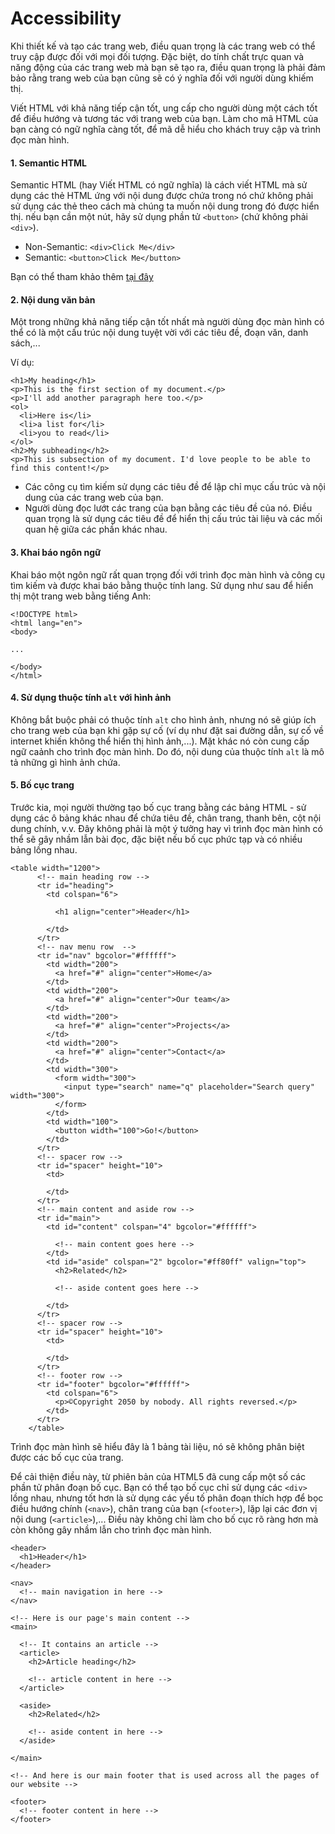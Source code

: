 # Accessibility

Khi thiết kế và tạo các trang web, điều quan trọng là các trang web có thể truy cập được đối với mọi đối tượng. Đặc biệt, do tính chất trực quan và năng động của các trang web mà bạn sẽ tạo ra, điều quan trọng là phải đảm bảo rằng trang web của bạn cũng sẽ có ý nghĩa đối với người dùng khiếm thị.

Viết HTML với khả năng tiếp cận tốt, ung cấp cho người dùng một cách tốt để điều hướng và tương tác với trang web của bạn. Làm cho mã HTML của bạn càng có ngữ nghĩa càng tốt, để mã dễ hiểu cho khách truy cập và trình đọc màn hình.

#### 1. Semantic HTML
Semantic HTML (hay Viết HTML có ngữ nghĩa) là cách viết HTML mà sử dụng các thẻ HTML ứng với nội dung được chứa trong nó chứ không phải sử dụng các thẻ theo cách mà chúng ta muốn nội dung trong đó được hiển thị. nếu bạn cần một nút, hãy sử dụng phần tử `<button>` (chứ không phải `<div>`).

- Non-Semantic: `<div>Click Me</div>`
- Semantic: `<button>Click Me</button>`

Bạn có thể tham khảo thêm [tại đây](./html_semantic.md)

#### 2. Nội dung văn bản
Một trong những khả năng tiếp cận tốt nhất mà người dùng đọc màn hình có thể có là một cấu trúc nội dung tuyệt vời với các tiêu đề, đoạn văn, danh sách,...

Ví dụ:
```
<h1>My heading</h1>
<p>This is the first section of my document.</p>
<p>I'll add another paragraph here too.</p>
<ol>
  <li>Here is</li>
  <li>a list for</li>
  <li>you to read</li>
</ol>
<h2>My subheading</h2>
<p>This is subsection of my document. I'd love people to be able to find this content!</p>
```

- Các công cụ tìm kiếm sử dụng các tiêu đề để lập chỉ mục cấu trúc và nội dung của các trang web của bạn.
- Người dùng đọc lướt các trang của bạn bằng các tiêu đề của nó. Điều quan trọng là sử dụng các tiêu đề để hiển thị cấu trúc tài liệu và các mối quan hệ giữa các phần khác nhau.

#### 3. Khai báo ngôn ngữ
Khai báo một ngôn ngữ rất quan trọng đối với trình đọc màn hình và công cụ tìm kiếm và được khai báo bằng thuộc tính lang. Sử dụng như sau để hiển thị một trang web bằng tiếng Anh:
```
<!DOCTYPE html>
<html lang="en">
<body>

...

</body>
</html>
```

#### 4. Sử dụng thuộc tính `alt` với hình ảnh
Không bắt buộc phải có thuộc tính `alt` cho hình ảnh, nhưng nó sẽ giúp ích cho trang web của bạn khi gặp sự cố (ví dụ như đặt sai đường dẫn, sự cố về internet khiến không thể hiển thị hình ảnh,...). Mặt khác nó còn cung cấp ngữ caảnh cho trình đọc màn hình. Do đó, nội dung của thuộc tính `alt` là mô tả những gì hình ảnh chứa.

#### 5. Bố cục trang
Trước kia, mọi người thường tạo bố cục trang bằng các bảng HTML - sử dụng các ô bảng khác nhau để chứa tiêu đề, chân trang, thanh bên, cột nội dung chính, v.v. Đây không phải là một ý tưởng hay vì trình đọc màn hình có thể sẽ gây nhầm lẫn bài đọc, đặc biệt nếu bố cục phức tạp và có nhiều bảng lồng nhau.
```
<table width="1200">
      <!-- main heading row -->
      <tr id="heading">
        <td colspan="6">

          <h1 align="center">Header</h1>

        </td>
      </tr>
      <!-- nav menu row  -->
      <tr id="nav" bgcolor="#ffffff">
        <td width="200">
          <a href="#" align="center">Home</a>
        </td>
        <td width="200">
          <a href="#" align="center">Our team</a>
        </td>
        <td width="200">
          <a href="#" align="center">Projects</a>
        </td>
        <td width="200">
          <a href="#" align="center">Contact</a>
        </td>
        <td width="300">
          <form width="300">
            <input type="search" name="q" placeholder="Search query" width="300">
          </form>
        </td>
        <td width="100">
          <button width="100">Go!</button>
        </td>
      </tr>
      <!-- spacer row -->
      <tr id="spacer" height="10">
        <td>

        </td>
      </tr>
      <!-- main content and aside row -->
      <tr id="main">
        <td id="content" colspan="4" bgcolor="#ffffff">

          <!-- main content goes here -->
        </td>
        <td id="aside" colspan="2" bgcolor="#ff80ff" valign="top">
          <h2>Related</h2>

          <!-- aside content goes here -->

        </td>
      </tr>
      <!-- spacer row -->
      <tr id="spacer" height="10">
        <td>

        </td>
      </tr>
      <!-- footer row -->
      <tr id="footer" bgcolor="#ffffff">
        <td colspan="6">
          <p>©Copyright 2050 by nobody. All rights reversed.</p>
        </td>
      </tr>
    </table>
```
Trình đọc màn hình sẽ hiểu đây là 1 bảng tài liệu, nó sẽ không phân biệt được các bố cục của trang.

Để cải thiện điều này, từ phiên bản của HTML5 đã cung cấp một số các phần tử phân đoạn bố cục. Bạn có thể tạo bố cục chỉ sử dụng các `<div>` lồng nhau, nhưng tốt hơn là sử dụng các yếu tố phân đoạn thích hợp để bọc điều hướng chính (`<nav>`), chân trang của bạn (`<footer>`), lặp lại các đơn vị nội dung (`<article>`),... Điều này không chỉ làm cho bố cục rõ ràng hơn mà còn không gây nhầm lẫn cho trình đọc màn hình.
```
<header>
  <h1>Header</h1>
</header>

<nav>
  <!-- main navigation in here -->
</nav>

<!-- Here is our page's main content -->
<main>

  <!-- It contains an article -->
  <article>
    <h2>Article heading</h2>

    <!-- article content in here -->
  </article>

  <aside>
    <h2>Related</h2>

    <!-- aside content in here -->
  </aside>

</main>

<!-- And here is our main footer that is used across all the pages of our website -->

<footer>
  <!-- footer content in here -->
</footer>
```


